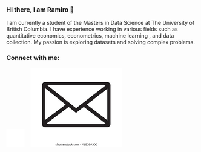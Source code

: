 ### Hi there, I am Ramiro 👋

I am currently a student of the Masters in Data Science at The University of British Columbia. I have experience working in various fields such as quantitative economics, econometrics, machine learning , and data collection. My passion is exploring datasets and solving complex problems.


### Connect with me:


[![website](./img/linkedin-dark.svg)](https://linkedin.com/in/codeSTACKr#gh-dark-mode-only)
&nbsp;&nbsp;
[![website](./img/mail.svg)](mailto:ramiromejiap@gmail.com)


<!--
**RamiroMejia/RamiroMejia** is a ✨ _special_ ✨ repository because its `README.md` (this file) appears on your GitHub profile.

Here are some ideas to get you started:


-->
